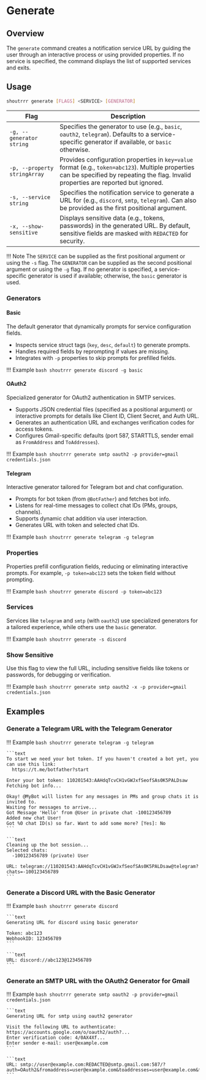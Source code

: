 # Generate

## Overview

The `generate` command creates a notification service URL by guiding the user through an interactive process or using provided properties. If no service is specified, the command displays the list of supported services and exits.

## Usage

```bash
shoutrrr generate [FLAGS] <SERVICE> [GENERATOR]
```

| Flag                         | Description                                                                                                                                                                              |
|------------------------------|------------------------------------------------------------------------------------------------------------------------------------------------------------------------------------------|
| `-g, --generator string`     | Specifies the generator to use (e.g., `basic`, `oauth2`, `telegram`). Defaults to a service-specific generator if available, or `basic` otherwise.                                       |
| `-p, --property stringArray` | Provides configuration properties in `key=value` format (e.g., `token=abc123`). Multiple properties can be specified by repeating the flag. Invalid properties are reported but ignored. |
| `-s, --service string`       | Specifies the notification service to generate a URL for (e.g., `discord`, `smtp`, `telegram`). Can also be provided as the first positional argument.                                   |
| `-x, --show-sensitive`       | Displays sensitive data (e.g., tokens, passwords) in the generated URL. By default, sensitive fields are masked with `REDACTED` for security.                                            |

!!! Note
    The `SERVICE` can be supplied as the first positional argument or using the `-s` flag. The `GENERATOR` can be supplied as the second positional argument or using the `-g` flag. If no generator is specified, a service-specific generator is used if available; otherwise, the `basic` generator is used.

### Generators

#### Basic

The default generator that dynamically prompts for service configuration fields.

- Inspects service struct tags (`key`, `desc`, `default`) to generate prompts.
- Handles required fields by reprompting if values are missing.
- Integrates with `-p` properties to skip prompts for prefilled fields.

!!! Example
    ```bash
    shoutrrr generate discord -g basic
    ```

#### OAuth2

Specialized generator for OAuth2 authentication in SMTP services.

- Supports JSON credential files (specified as a positional argument) or interactive prompts for details like Client ID, Client Secret, and Auth URL.
- Generates an authentication URL and exchanges verification codes for access tokens.
- Configures Gmail-specific defaults (port 587, STARTTLS, sender email as `FromAddress` and `ToAddresses`).

!!! Example
    ```bash
    shoutrrr generate smtp oauth2 -p provider=gmail credentials.json
    ```

#### Telegram

Interactive generator tailored for Telegram bot and chat configuration.

- Prompts for bot token (from `@BotFather`) and fetches bot info.
- Listens for real-time messages to collect chat IDs (PMs, groups, channels).
- Supports dynamic chat addition via user interaction.
- Generates URL with token and selected chat IDs.

!!! Example
    ```bash
    shoutrrr generate telegram -g telegram
    ```

### Properties

Properties prefill configuration fields, reducing or eliminating interactive prompts.
For example, `-p token=abc123` sets the token field without prompting.

!!! Example
    ```bash
    shoutrrr generate discord -p token=abc123
    ```

### Services

Services like `telegram` and `smtp` (with `oauth2`) use specialized generators for a tailored experience, while others use the `basic` generator.

!!! Example
    ```bash
    shoutrrr generate -s discord
    ```

### Show Sensitive

Use this flag to view the full URL, including sensitive fields like tokens or passwords, for debugging or verification.

!!! Example
    ```bash
    shoutrrr generate smtp oauth2 -x -p provider=gmail credentials.json
    ```

## Examples

<!-- markdownlint-disable -->
### Generate a Telegram URL with the Telegram Generator
!!! Example
    ```bash
    shoutrrr generate telegram -g telegram
    ```

    ```text
    To start we need your bot token. If you haven't created a bot yet, you can use this link:
      https://t.me/botfather?start

    Enter your bot token: 110201543:AAHdqTcvCH1vGWJxfSeofSAs0K5PALDsaw
    Fetching bot info...

    Okay! @MyBot will listen for any messages in PMs and group chats it is invited to.
    Waiting for messages to arrive...
    Got Message 'Hello' from @User in private chat -100123456789
    Added new chat User!
    Got %0 chat ID(s) so far. Want to add some more? [Yes]: No
    ```

    ```text
    Cleaning up the bot session...
    Selected chats:
      -100123456789 (private) User

    URL: telegram://110201543:AAHdqTcvCH1vGWJxfSeofSAs0K5PALDsaw@telegram?chats=-100123456789
    ```

### Generate a Discord URL with the Basic Generator

!!! Example
    ```bash
    shoutrrr generate discord
    ```

    ```text
    Generating URL for discord using basic generator

    Token: abc123
    WebhookID: 123456789
    ```

    ```text
    URL: discord://abc123@123456789
    ```

### Generate an SMTP URL with the OAuth2 Generator for Gmail

!!! Example
    ```bash
    shoutrrr generate smtp oauth2 -p provider=gmail credentials.json
    ```

    ```text
    Generating URL for smtp using oauth2 generator

    Visit the following URL to authenticate:
    https://accounts.google.com/o/oauth2/auth?...
    Enter verification code: 4/0AX4Xf...
    Enter sender e-mail: user@example.com
    ```

    ```text
    URL: smtp://user@example.com:REDACTED@smtp.gmail.com:587/?auth=OAuth2&fromaddress=user@example.com&toaddresses=user@example.com&fromname=Shoutrrr&usehtml=true&usestarttls=true
    ```
<!-- markdownlint-restore -->
